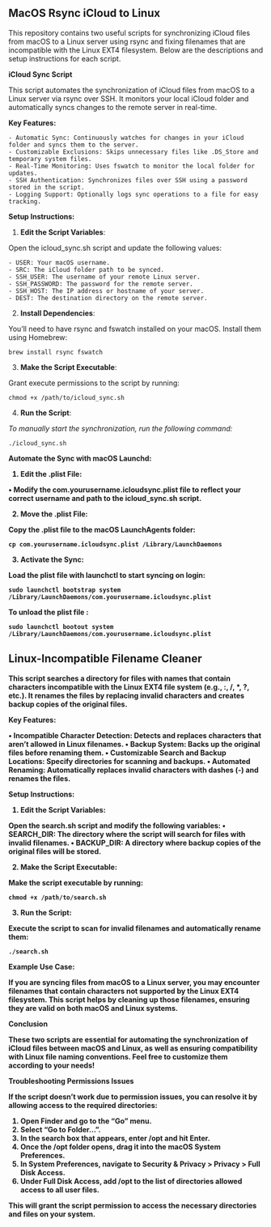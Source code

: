 
## MacOS Rsync iCloud to Linux

This repository contains two useful scripts for synchronizing iCloud files from macOS to a Linux server using rsync and fixing filenames that are incompatible with the Linux EXT4 filesystem. Below are the descriptions and setup instructions for each script.
 

**iCloud Sync Script**
 

This script automates the synchronization of iCloud files from macOS to a Linux server via rsync over SSH. It monitors your local iCloud folder and automatically syncs changes to the remote server in real-time.
 

**Key Features:**
 
    - Automatic Sync: Continuously watches for changes in your iCloud folder and syncs them to the server.
    - Customizable Exclusions: Skips unnecessary files like .DS_Store and temporary system files.
    - Real-Time Monitoring: Uses fswatch to monitor the local folder for updates.
    - SSH Authentication: Synchronizes files over SSH using a password stored in the script.
    - Logging Support: Optionally logs sync operations to a file for easy tracking.

  
**Setup Instructions:**
 

1. **Edit the Script Variables**:

Open the icloud_sync.sh script and update the following values:

    - USER: Your macOS username.
    - SRC: The iCloud folder path to be synced.
    - SSH_USER: The username of your remote Linux server.
    - SSH_PASSWORD: The password for the remote server.
    - SSH_HOST: The IP address or hostname of your server.
    - DEST: The destination directory on the remote server.

2. **Install Dependencies**:

You’ll need to have rsync and fswatch installed on your macOS. Install them using Homebrew:

    brew install rsync fswatch

3. **Make the Script Executable**:

Grant execute permissions to the script by running:

    chmod +x /path/to/icloud_sync.sh
    
4. **Run the Script**:

*To manually start the synchronization, run the following command:*

    ./icloud_sync.sh


<b><b><b>**Automate the Sync with macOS Launchd:**
  

1. **Edit the** .plist **File**:

•  Modify the com.yourusername.icloudsync.plist file to reflect your correct username and path to the icloud_sync.sh script.

2. **Move the** .plist **File**:

Copy the .plist file to the macOS LaunchAgents folder:

    cp com.yourusername.icloudsync.plist /Library/LaunchDaemons

3. **Activate the Sync**:

Load the plist file with launchctl to start syncing on login:

    sudo launchctl bootstrap system /Library/LaunchDaemons/com.yourusername.icloudsync.plist

To unload the plist file :

    sudo launchctl bootout system /Library/LaunchDaemons/com.yourusername.icloudsync.plist



## Linux-Incompatible Filename Cleaner
  
This script searches a directory for files with names that contain characters incompatible with the Linux EXT4 file system (e.g., :, /, *, ?, etc.). It renames the files by replacing invalid characters and creates backup copies of the original files.
 

**Key Features:**
 

•  **Incompatible Character Detection**: Detects and replaces characters that aren’t allowed in Linux filenames.
•  **Backup System**: Backs up the original files before renaming them.
•  **Customizable Search and Backup Locations**: Specify directories for scanning and backups.
•  **Automated Renaming**: Automatically replaces invalid characters with dashes (-) and renames the files.
 

**Setup Instructions:**
  

1. **Edit the Script Variables**:

Open the search.sh script and modify the following variables:
•  SEARCH_DIR: The directory where the script will search for files with invalid filenames.
•  BACKUP_DIR: A directory where backup copies of the original files will be stored.

2. **Make the Script Executable**:

Make the script executable by running:

    chmod +x /path/to/search.sh

3. **Run the Script**:

Execute the script to scan for invalid filenames and automatically rename them:

    ./search.sh

**Example Use Case:**
 

If you are syncing files from macOS to a Linux server, you may encounter filenames that contain characters not supported by the Linux EXT4 filesystem. This script helps by cleaning up those filenames, ensuring they are valid on both macOS and Linux systems.
 

**Conclusion**
 

These two scripts are essential for automating the synchronization of iCloud files between macOS and Linux, as well as ensuring compatibility with Linux file naming conventions. Feel free to customize them according to your needs!









**Troubleshooting Permissions Issues**

If the script doesn’t work due to permission issues, you can resolve it by allowing access to the required directories:
  
1. **Open Finder** and go to the **“Go”** menu.
2.  Select **“Go to Folder…”**.
3.  In the search box that appears, enter /opt and hit **Enter**.
4.  Once the /opt folder opens, drag it into the macOS **System Preferences**.
5.  In **System Preferences**, navigate to **Security & Privacy** > **Privacy** > **Full Disk Access**.
6.  Under **Full Disk Access**, add /opt to the list of directories allowed access to all user files.
 

This will grant the script permission to access the necessary directories and files on your system.
